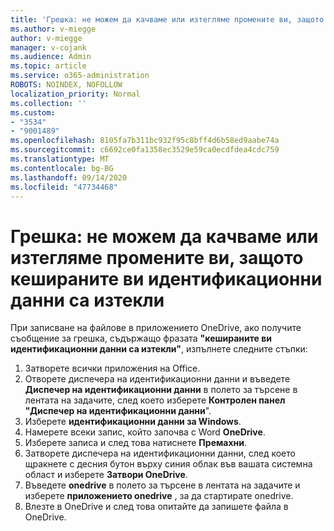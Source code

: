 ```yaml
---
title: 'Грешка: не можем да качваме или изтегляме промените ви, защото кешираните ви идентификационни данни са изтекли'
ms.author: v-miegge
author: v-miegge
manager: v-cojank
ms.audience: Admin
ms.topic: article
ms.service: o365-administration
ROBOTS: NOINDEX, NOFOLLOW
localization_priority: Normal
ms.collection: ''
ms.custom:
- "3534"
- "9001489"
ms.openlocfilehash: 8105fa7b311bc932f95c8bff4d6b58ed9aabe74a
ms.sourcegitcommit: c6692ce0fa1358ec3529e59ca0ecdfdea4cdc759
ms.translationtype: MT
ms.contentlocale: bg-BG
ms.lasthandoff: 09/14/2020
ms.locfileid: "47734468"
---
```

# <a name="error-we-cant-upload-or-download-your-changes-because-your-cached-credentials-have-expired"></a>Грешка: не можем да качваме или изтегляме промените ви, защото кешираните ви идентификационни данни са изтекли

При записване на файлове в приложението OneDrive, ако получите съобщение за грешка, съдържащо фразата **"кешираните ви идентификационни данни са изтекли"**, изпълнете следните стъпки:

1. Затворете всички приложения на Office.
1. Отворете диспечера на идентификационни данни и въведете **Диспечер на идентификационни данни** в полето за търсене в лентата на задачите, след което изберете **Контролен панел "Диспечер на идентификационни данни**".
1. Изберете **идентификационни данни за Windows**.
1. Намерете всеки запис, който започва с Word **OneDrive**.
1. Изберете записа и след това натиснете **Премахни**.
1. Затворете диспечера на идентификационни данни, след което щракнете с десния бутон върху синия облак във вашата системна област и изберете **Затвори OneDrive**.
1. Въведете **onedrive** в полето за търсене в лентата на задачите и изберете **приложението onedrive** , за да стартирате onedrive.
1. Влезте в OneDrive и след това опитайте да запишете файла в OneDrive.
